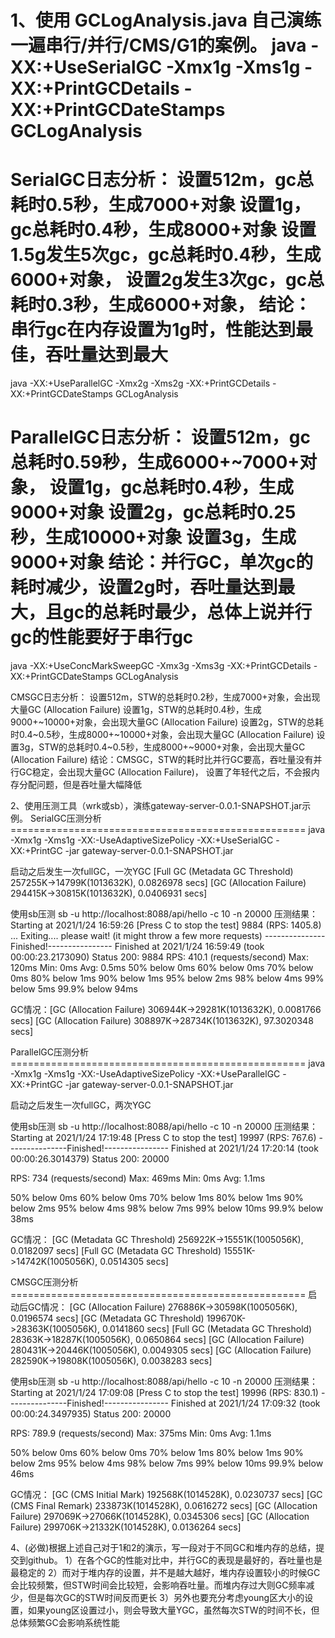 1、使用 GCLogAnalysis.java 自己演练一遍串行/并行/CMS/G1的案例。
java -XX:+UseSerialGC -Xmx1g -Xms1g -XX:+PrintGCDetails -XX:+PrintGCDateStamps GCLogAnalysis
======================================================================================================
SerialGC日志分析：
设置512m，gc总耗时0.5秒，生成7000+对象
设置1g，gc总耗时0.4秒，生成8000+对象
设置1.5g发生5次gc，gc总耗时0.4秒，生成6000+对象，
设置2g发生3次gc，gc总耗时0.3秒，生成6000+对象，
结论：串行gc在内存设置为1g时，性能达到最佳，吞吐量达到最大
======================================================================================================
java -XX:+UseParallelGC -Xmx2g -Xms2g -XX:+PrintGCDetails -XX:+PrintGCDateStamps GCLogAnalysis

ParallelGC日志分析：
设置512m，gc总耗时0.59秒，生成6000+~7000+对象，
设置1g，gc总耗时0.4秒，生成9000+对象
设置2g，gc总耗时0.25秒，生成10000+对象
设置3g，生成9000+对象
结论：并行GC，单次gc的耗时减少，设置2g时，吞吐量达到最大，且gc的总耗时最少，总体上说并行gc的性能要好于串行gc
======================================================================================================
java -XX:+UseConcMarkSweepGC -Xmx3g -Xms3g -XX:+PrintGCDetails -XX:+PrintGCDateStamps GCLogAnalysis

CMSGC日志分析：
设置512m，STW的总耗时0.2秒，生成7000+对象，会出现大量GC (Allocation Failure)
设置1g，STW的总耗时0.4秒，生成9000+~10000+对象，会出现大量GC (Allocation Failure)
设置2g，STW的总耗时0.4~0.5秒，生成8000+~10000+对象，会出现大量GC (Allocation Failure)
设置3g，STW的总耗时0.4~0.5秒，生成8000+~9000+对象，会出现大量GC (Allocation Failure)
结论：CMSGC，STW的耗时比并行GC要高，吞吐量没有并行GC稳定，会出现大量GC (Allocation Failure)，
设置了年轻代之后，不会报内存分配问题，但是吞吐量大幅降低


2、使用压测工具（wrk或sb），演练gateway-server-0.0.1-SNAPSHOT.jar示例。
SerialGC压测分析===================================================
java -Xmx1g -Xms1g -XX:-UseAdaptiveSizePolicy -XX:+UseSerialGC -XX:+PrintGC  -jar gateway-server-0.0.1-SNAPSHOT.jar

启动之后发生一次fullGC，一次YGC
[Full GC (Metadata GC Threshold)  257255K->14799K(1013632K), 0.0826978 secs]
[GC (Allocation Failure)  294415K->30815K(1013632K), 0.0406931 secs]

使用sb压测
sb -u http://localhost:8088/api/hello -c 10 -n 20000
压测结果：
Starting at 2021/1/24 16:59:26
[Press C to stop the test]
9884    (RPS: 1405.8)                   ...
Exiting.... please wait! (it might throw a few more requests)
---------------Finished!----------------
Finished at 2021/1/24 16:59:49 (took 00:00:23.2173090)
Status 200:    9884
RPS: 410.1 (requests/second)
Max: 120ms
Min: 0ms
Avg: 0.5ms
  50%   below 0ms
  60%   below 0ms
  70%   below 0ms
  80%   below 1ms
  90%   below 1ms
  95%   below 2ms
  98%   below 4ms
  99%   below 5ms
99.9%   below 94ms

GC情况：[GC (Allocation Failure)  306944K->29281K(1013632K), 0.0081766 secs]
[GC (Allocation Failure)  308897K->28734K(1013632K), 97.3020348 secs]

ParallelGC压测分析===================================================
java -Xmx1g -Xms1g -XX:-UseAdaptiveSizePolicy -XX:+UseParallelGC -XX:+PrintGC  -jar gateway-server-0.0.1-SNAPSHOT.jar

启动之后发生一次fullGC，两次YGC

使用sb压测
sb -u http://localhost:8088/api/hello -c 10 -n 20000
压测结果：Starting at 2021/1/24 17:19:48
[Press C to stop the test]
19997   (RPS: 767.6)
---------------Finished!----------------
Finished at 2021/1/24 17:20:14 (took 00:00:26.3014379)
Status 200:    20000

RPS: 734 (requests/second)
Max: 469ms
Min: 0ms
Avg: 1.1ms

  50%   below 0ms
  60%   below 0ms
  70%   below 1ms
  80%   below 1ms
  90%   below 2ms
  95%   below 4ms
  98%   below 7ms
  99%   below 10ms
99.9%   below 38ms

GC情况：
[GC (Metadata GC Threshold)  256922K->15551K(1005056K), 0.0182097 secs]
[Full GC (Metadata GC Threshold)  15551K->14742K(1005056K), 0.0514305 secs]

CMSGC压测分析===================================================
启动后GC情况：
[GC (Allocation Failure)  276886K->30598K(1005056K), 0.0196574 secs]
[GC (Metadata GC Threshold)  199670K->28363K(1005056K), 0.0141860 secs]
[Full GC (Metadata GC Threshold)  28363K->18287K(1005056K), 0.0650864 secs]
[GC (Allocation Failure)  280431K->20446K(1005056K), 0.0049305 secs]
[GC (Allocation Failure)  282590K->19808K(1005056K), 0.0038283 secs]

使用sb压测
sb -u http://localhost:8088/api/hello -c 10 -n 20000
压测结果：
Starting at 2021/1/24 17:09:08
[Press C to stop the test]
19996   (RPS: 830.1)
---------------Finished!----------------
Finished at 2021/1/24 17:09:32 (took 00:00:24.3497935)
Status 200:    20000

RPS: 789.9 (requests/second)
Max: 375ms
Min: 0ms
Avg: 1.1ms

  50%   below 0ms
  60%   below 0ms
  70%   below 1ms
  80%   below 1ms
  90%   below 2ms
  95%   below 4ms
  98%   below 7ms
  99%   below 10ms
99.9%   below 46ms

GC情况：
[GC (CMS Initial Mark)  192568K(1014528K), 0.0230737 secs]
[GC (CMS Final Remark)  233873K(1014528K), 0.0616272 secs]
[GC (Allocation Failure)  297069K->27066K(1014528K), 0.0345306 secs]
[GC (Allocation Failure)  299706K->21332K(1014528K), 0.0136264 secs]

4、(必做)根据上述自己对于1和2的演示，写一段对于不同GC和堆内存的总结，提交到github。
1）在各个GC的性能对比中，并行GC的表现是最好的，吞吐量也是最稳定的
2）而对于堆内存的设置，并不是越大越好，堆内存设置较小的时候GC会比较频繁，但STW时间会比较短，会影响吞吐量。而堆内存过大则GC频率减少，但是每次GC的STW时间反而更长
3）另外也要充分考虑young区大小的设置，如果young区设置过小，则会导致大量YGC，虽然每次STW的时间不长，但总体频繁GC会影响系统性能

